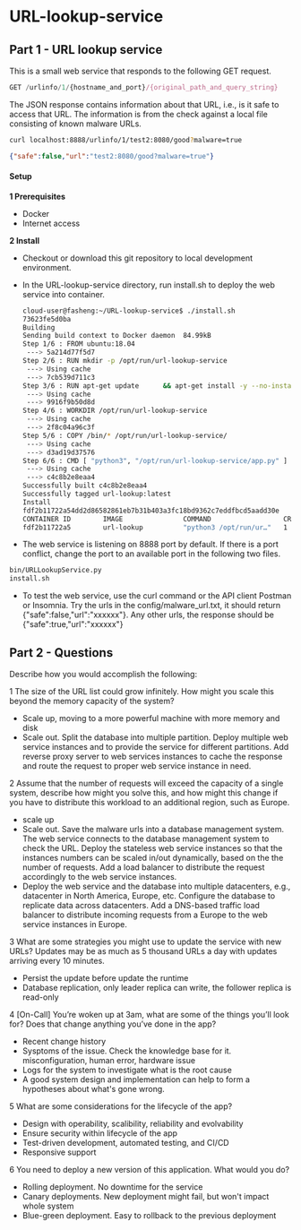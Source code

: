 # URL-lookup-service
## Part 1 - URL lookup service

This is a small web service that responds to the following GET request.

```javascript
GET /urlinfo/1/{hostname_and_port}/{original_path_and_query_string}
```

The JSON response contains information about that URL, i.e., is it safe to access that URL. The information is from the check against a local file consisting of known malware URLs.

```bash
curl localhost:8888/urlinfo/1/test2:8080/good?malware=true
```

```json
{"safe":false,"url":"test2:8080/good?malware=true"}
```

#### Setup

**1 Prerequisites**
- Docker
- Internet access

**2 Install**
- Checkout or download this git repository to local development environment.

- In the URL-lookup-service directory, run install.sh to deploy the web service into container.

  ```bash
  cloud-user@fasheng:~/URL-lookup-service$ ./install.sh 
  73623fe5d0ba
  Building
  Sending build context to Docker daemon  84.99kB
  Step 1/6 : FROM ubuntu:18.04
   ---> 5a214d77f5d7
  Step 2/6 : RUN mkdir -p /opt/run/url-lookup-service
   ---> Using cache
   ---> 7cb539d711c3
  Step 3/6 : RUN apt-get update      && apt-get install -y --no-install-recommends python3-flask python3-yaml      && apt-get clean
   ---> Using cache
   ---> 9916f9b50d8d
  Step 4/6 : WORKDIR /opt/run/url-lookup-service
   ---> Using cache
   ---> 2f8c04a96c3f
  Step 5/6 : COPY /bin/* /opt/run/url-lookup-service/
   ---> Using cache
   ---> d3ad19d37576
  Step 6/6 : CMD [ "python3", "/opt/run/url-lookup-service/app.py" ]
   ---> Using cache
   ---> c4c8b2e8eaa4
  Successfully built c4c8b2e8eaa4
  Successfully tagged url-lookup:latest
  Install
  fdf2b11722a54dd2d86582861eb7b31b403a3fc18bd9362c7eddfbcd5aadd30e
  CONTAINER ID        IMAGE               COMMAND                  CREATED             STATUS                  PORTS                    NAMES
  fdf2b11722a5        url-lookup          "python3 /opt/run/ur…"   1 second ago        Up Less than a second   0.0.0.0:8888->8888/tcp   url-lookup
  ```
- The web service is listening on 8888 port by default. If there is a port conflict, change the port to an available port in the following two files.
```bash
bin/URLLookupService.py
install.sh
```
- To test the web service, use the curl command or the API client Postman or Insomnia. Try the urls in the config/malware_url.txt, it should return {"safe":false,"url":"xxxxxx"}. Any other urls, the response should be {"safe":true,"url":"xxxxxx"}

## Part 2 - Questions

Describe how you would accomplish the following:

1 The size of the URL list could grow infinitely. How might you scale this beyond the memory capacity of the system? 
- Scale up, moving to a more powerful machine with more memory and disk
- Scale out. Split the database into multiple partition. Deploy multiple web service instances and to provide the service for different partitions. Add reverse proxy server to web services instances to cache the response and route the request to proper web service instance in need.

2 Assume that the number of requests will exceed the capacity of a single system, describe how might you solve this, and how might this change if you have to distribute this workload to an additional region, such as Europe. 
- scale up
- Scale out. Save the malware urls into a database management system. The web service connects to the database management system to check the URL. Deploy the stateless web service instances so that the instances numbers can be scaled in/out dynamically, based on the the number of requests. Add a load balancer to distribute the request accordingly to the web service instances.
- Deploy the web service and the database into multiple datacenters, e.g., datacenter in North America, Europe, etc. Configure the database to replicate data across datacenters. Add a DNS-based traffic load balancer to distribute incoming requests from a Europe to the web service instances in Europe.

3 What are some strategies you might use to update the service with new URLs? Updates may be as much as 5 thousand URLs a day with updates arriving every 10 minutes.
- Persist the update before update the runtime 
- Database replication, only leader replica can write, the follower replica is read-only

4 [On-Call] You’re woken up at 3am, what are some of the things you’ll look for? Does that change anything you’ve done in the app?
- Recent change history
- Sysptoms of the issue. Check the knowledge base for it. misconfiguration, human error, hardware issue
- Logs for the system to investigate what is the root cause
- A good system design and implementation can help to form a hypotheses about what's gone wrong. 

5 What are some considerations for the lifecycle of the app?
- Design with operability, scalibility, reliability and evolvability
- Ensure security within lifecycle of the app
- Test-driven development, automated testing, and CI/CD 
- Responsive support 

6 You need to deploy a new version of this application. What would you do?
- Rolling deployment. No downtime for the service
- Canary deployments. New deployment might fail, but won't impact whole system
- Blue-green deployment. Easy to rollback to the previous deployment 

